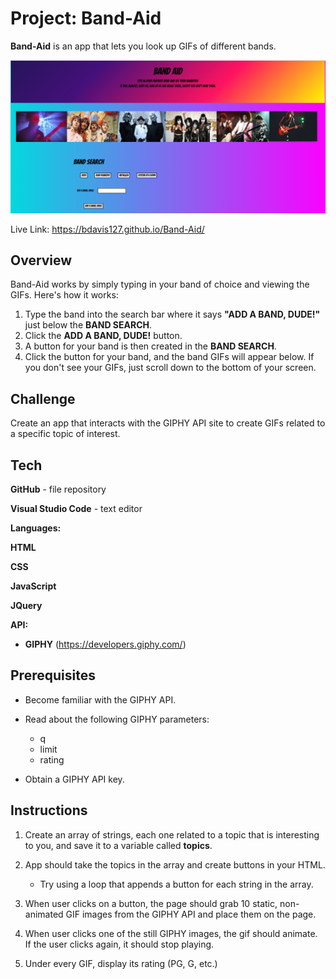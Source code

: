 # Project: Band-Aid
**Band-Aid** is an app that lets you look up GIFs of different bands.

![](https://github.com/bdavis127/GifTastic/blob/master/assets/images/BandAid.PNG)

Live Link: https://bdavis127.github.io/Band-Aid/






## Overview

Band-Aid works by simply typing in your band of choice and viewing the GIFs.  Here's how it works:
1. Type the band into the search bar where it says **"ADD A BAND, DUDE!"** just below the **BAND SEARCH**.
2. Click the **ADD A BAND, DUDE!** button.
3. A button for your band is then created in the **BAND SEARCH**.
4. Click the button for your band, and the band GIFs will appear below.  If you don't see your GIFs, just scroll down to the bottom
   of your screen.

## Challenge

Create an app that interacts with the GIPHY API site to create GIFs related to a specific topic of interest.
    
## Tech

**GitHub** - file repository

**Visual Studio Code** - text editor

**Languages:**

**HTML**

**CSS**

**JavaScript**

**JQuery**

**API:**

  * **GIPHY** (https://developers.giphy.com/)

## Prerequisites

- Become familiar with the GIPHY API.

- Read about the following GIPHY parameters:
   - q
   - limit
   - rating

- Obtain a GIPHY API key.

  
## Instructions

1. Create an array of strings, each one related to a topic that is interesting to you, and save it to a variable called **topics**. 

2. App should take the topics in the array and create buttons in your HTML. 

   - Try using a loop that appends a button for each string in the array.

3. When user clicks on a button, the page should grab 10 static, non-animated GIF images from the GIPHY API and place them on the page.

4. When user clicks one of the still GIPHY images, the gif should animate.  If the user clicks again, it should stop playing.

5. Under every GIF, display its rating (PG, G, etc.)

